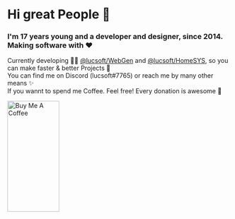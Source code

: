 # Hi great People 👋

### I'm 17 years young and a developer and designer, since 2014. Making software with ❤️

Currently developing 👨‍💻  [@lucsoft/WebGen](https://github.com/lucsoft/WebGen) and [@lucsoft/HomeSYS](https://github.com/lucsoft-DevTeam/HomeSYS), so you can make faster & better Projects 🌱<br>
You can find me on Discord (lucsoft#7765) or reach me by many other means ✨ <br>
If you wannt to spend me Coffee. Feel free! Every donation is awesome 🦑

<a href="https://www.buymeacoffee.com/lucsoft" target="_blank"><img width="200px" src="https://cdn.buymeacoffee.com/buttons/default-orange.png" alt="Buy Me A Coffee" style="height: 251px !important;width: 117px !important;" ></a>
